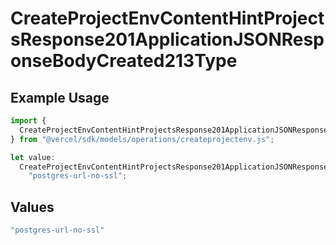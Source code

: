 # CreateProjectEnvContentHintProjectsResponse201ApplicationJSONResponseBodyCreated213Type

## Example Usage

```typescript
import {
  CreateProjectEnvContentHintProjectsResponse201ApplicationJSONResponseBodyCreated213Type,
} from "@vercel/sdk/models/operations/createprojectenv.js";

let value:
  CreateProjectEnvContentHintProjectsResponse201ApplicationJSONResponseBodyCreated213Type =
    "postgres-url-no-ssl";
```

## Values

```typescript
"postgres-url-no-ssl"
```